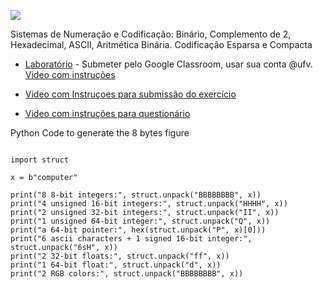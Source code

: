 ![](https://github.com/arduinoufv/inf150/blob/master/01_codificacao_binaria/FoYz1t8X0AAHCbx.jpeg?raw=true)

Sistemas de Numeração e Codificação: Binário, Complemento de 2, Hexadecimal, ASCII, Aritmética Binária. Codificação Esparsa e Compacta  

* [Laboratório](https://colab.research.google.com/drive/1U654FtCg5_ZEtmObc8SZIfZl4vk2pxDS) - Submeter pelo Google Classroom, usar sua conta @ufv. [Video com instruções](https://youtu.be/SmxgtQirgvs)

* [Video com Instruçoes para submissão do exercício](https://youtu.be/XcfEPMSZ1CU)

* [Video com instruções para questionário](https://youtu.be/bor-YXUZHNQ)


Python Code to generate the 8 bytes figure
```

import struct

x = b"computer"

print("8 8-bit integers:", struct.unpack("BBBBBBBB", x))
print("4 unsigned 16-bit integers:", struct.unpack("HHHH", x))
print("2 unsigned 32-bit integers:", struct.unpack("II", x))
print("1 unsigned 64-bit integer:", struct.unpack("Q", x))
print("a 64-bit pointer:", hex(struct.unpack("P", x)[0]))
print("6 ascii characters + 1 signed 16-bit integer:", struct.unpack("6sH", x))
print("2 32-bit floats:", struct.unpack("ff", x))
print("1 64-bit float:", struct.unpack("d", x))
print("2 RGB colors:", struct.unpack("BBBBBBBB", x))
```
